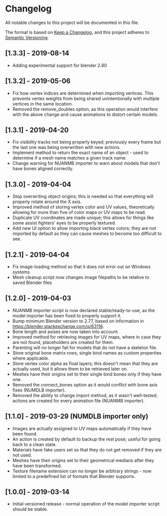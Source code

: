 # Changelog
All notable changes to this project will be documented in this file.

The format is based on [Keep a Changelog](https://keepachangelog.com/en/1.0.0/),
and this project adheres to [Semantic Versioning](https://semver.org/spec/v2.0.0.html).

## [1.3.3] - 2019-08-14
* Adding experimental support for blender 2.80

## [1.3.2] - 2019-05-06
* Fix how vertex indices are determined when importing vertices. This prevents vertex weights from being shared unintentionally with multiple vertices in the same location.
* Removed the remove_doubles option, as this operation would interfere with the above change and cause animations to distort certain models.

## [1.3.1] - 2019-04-20
* Fix visibility tracks not being properly keyed; previously every frame but the last one was being overwritten with new actions.
* Implement method to return the exact name of an object - used to determine if a mesh name matches a given track name.
* Change warning for NUANMB importer to warn about models that don't have bones aligned correctly.

## [1.3.0] - 2019-04-04
* Stop overwriting object origins; this is needed so that everything will properly rotate around the X axis.
* Improved method of storing vertex color and UV values, theoretically allowing for more than five of color maps or UV maps to be read.
* Duplicate UV coordinates are made unique; this allows for things like some assist fighters' eyes to be properly textured.
* Add new UI option to allow importing black vertex colors; they are not imported by default as they can cause meshes to become too difficult to see.

## [1.2.1] - 2019-04-04
* Fix image-loading method so that it does not error out on Windows systems
* Mesh cleanup script now changes image filepaths to be relative to saved Blender files

## [1.2.0] - 2019-04-03
* NUANMB importer script is now declared stable/ready-to-use, as the model importer has been fixed to properly support it.
* Bump minimum Blender version to 2.77, based on information in <https://blender.stackexchange.com/q/63116>.
* Bone length and axises are now taken into account.
* Improved method for retrieving images for UV maps, where in case they are not found, placeholders are created for them.
* Parenting will no longer fail for models that do not have a skeleton file.
* Store original bone matrix rows, single bind names as custom properties where applicable.
* Store vertex color alpha as float layers; this doesn't mean that they are actually used, but it allows them to be retrieved later on.
* Meshes have their origins set to their single bind bones only if they have one.
* Removed the connect_bones option as it would conflict with bone axis fixes (NUMDLB importer).
* Removed the ability to change import method, as it wasn't well-tested; actions are created for every animation file (NUANMB importer).

## [1.1.0] - 2019-03-29 (NUMDLB importer only)
* Images are actually assigned to UV maps automatically if they have been found.
* An action is created by default to backup the rest pose; useful for going back to a clean state.
* Materials have fake users set so that they do not get removed if they are not used.
* Meshes have their origins set to their geometrical medians after they have been transformed.
* Texture filename extension can no longer be arbitrary strings - now limited to a predefined list of formats that Blender supports.

## [1.0.0] - 2019-03-14
* Initial versioned release - normal operation of the model importer script should be stable.
